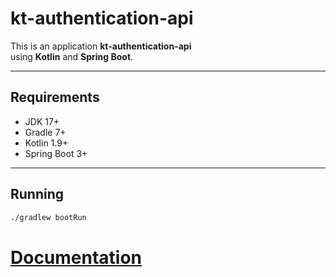 # kt-authentication-api

This is an application **kt-authentication-api**  
using **Kotlin** and **Spring Boot**.

---

## Requirements
- JDK 17+
- Gradle 7+
- Kotlin 1.9+
- Spring Boot 3+

---

## Running

```bash
./gradlew bootRun
```

# [Documentation](https://github.com/kaiqkt/docs-md)